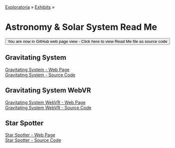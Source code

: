 [Exploratoria]( http://exploratoria.github.io ) &raquo; [Exhibits]( http://exploratoria.github.io/exhibits/ ) &raquo;

Astronomy & Solar System Read Me
====

<span style="display: none"> [You are now in GitHub source code view - Click here to view Read Me file as a web page]( http://exploratoria.github.io/exhibits/astronomy/index.html 'View file as a web page' ) </span>
<input type=button value="You are now in GitHub web page view - Click here to view Read Me file as source code" onclick="window.location.href='https://github.com/exploratoria/exploratoria.github.io/tree/master/exhibits/astronomy/'" />

## Gravitating System

[Gravitating System - Web Page]( http://exploratoria.github.io/exhibits/astronomy/gravitating-system/index.html )  
[Gravitating System - Source Code]( https://github.com/exploratoria/exploratoria.github.io/tree/master/exhibits/astronomy/gravitating-system/ )

## Gravitating System WebVR

[Gravitating System WebVR - Web Page]( http://exploratoria.github.io/exhibits/astronomy/gravitating-system-webvr/index.html )  
[Gravitating System WebVR - Source Code]( https://github.com/exploratoria/exploratoria.github.io/tree/master/exhibits/astronomy/gravitating-system-webvr/ )

## Star Spotter

[Star Spotter - Web Page]( http://exploratoria.github.io/exhibits/astronomy/star-spotter/index.html )  
[Star Spotter - Source Code]( https://github.com/exploratoria/exploratoria.github.io/tree/master/exhibits/astronomy/star-spotter/ )

